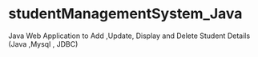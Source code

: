 # studentManagementSystem_Java
Java Web Application to Add ,Update, Display and Delete Student Details (Java ,Mysql , JDBC) 
